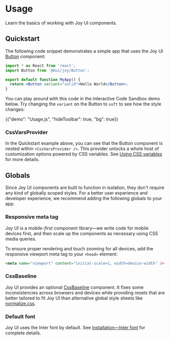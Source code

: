 # Usage

<p class="description">Learn the basics of working with Joy UI components.</p>

## Quickstart

The following code snippet demonstrates a simple app that uses the Joy UI [Button](/joy-ui/react-button/) component:

```jsx
import * as React from 'react';
import Button from '@mui/joy/Button';

export default function MyApp() {
  return <Button variant="solid">Hello World</Button>;
}
```

You can play around with this code in the interactive Code Sandbox demo below.
Try changing the `variant` on the Button to `soft` to see how the style changes:

{{"demo": "Usage.js", "hideToolbar": true, "bg": true}}

### CssVarsProvider

In the Quickstart example above, you can see that the Button component is nested within `<CssVarsProvider />`.
This provider unlocks a whole host of customization options powered by CSS variables.
See [Using CSS variables](/joy-ui/customization/using-css-variables/) for more details.

## Globals

Since Joy UI components are built to function in isolation, they don't require any kind of globally scoped styles.
For a better user experience and developer experience, we recommend adding the following globals to your app.

### Responsive meta tag

Joy UI is a _mobile-first_ component library—we write code for mobile devices first, and then scale up the components as necessary using CSS media queries.

To ensure proper rendering and touch zooming for all devices, add the responsive viewport meta tag to your `<head>` element:

```html
<meta name="viewport" content="initial-scale=1, width=device-width" />
```

### CssBaseline

Joy UI provides an optional [CssBaseline](/joy-ui/react-css-baseline/) component.
It fixes some inconsistencies across browsers and devices while providing resets that are better tailored to fit Joy UI than alternative global style sheets like [normalize.css](https://github.com/necolas/normalize.css/).

### Default font

Joy UI uses the Inter font by default.
See [Installation—Inter font](/joy-ui/getting-started/installation/#public-sans-font) for complete details.

